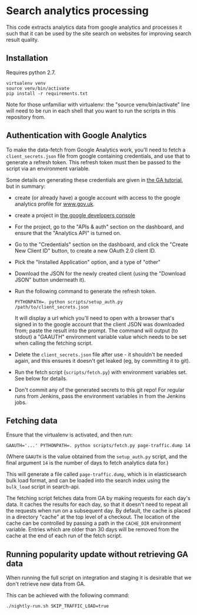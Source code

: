 Search analytics processing
======================================

This code extracts analytics data from google analytics and processes it such
that it can be used by the site search on websites for improving search result
quality.

Installation
------------

Requires python 2.7.

    virtualenv venv
    source venv/bin/activate
    pip install -r requirements.txt

Note for those unfamiliar with virtualenv: the "source venv/bin/activate" line
will need to be run in each shell that you want to run the scripts in this
repository from.

Authentication with Google Analytics
------------------------------------

To make the data-fetch from Google Analytics work, you'll need to fetch a
`client_secrets.json` file from google containing credentials, and use that to
generate a refresh token.  This refresh token must then be passed to the script
via an environment variable.

Some details on generating these credentials are given in [the GA
tutorial](https://developers.google.com/analytics/solutions/articles/hello-analytics-api),
but in summary:

 - create (or already have) a google account with access to the google
   analytics profile for www.gov.uk.
 - create a project in [the google developers
   console](https://console.developers.google.com/project)
 - For the project, go to the "APIs & auth" section on the dashboard, and
   ensure that the "Analytics API" is turned on.
 - Go to the "Credentials" section on the dashboard, and click the "Create New
   Client ID" button, to create a new OAuth 2.0 client ID.
 - Pick the "Installed Application" option, and a type of "other"
 - Download the JSON for the newly created client (using the "Download JSON"
   button underneath it).
 - Run the following command to generate the refresh token.

       PYTHONPATH=. python scripts/setup_auth.py /path/to/client_secrets.json

   It will display a url which you'll need to open with a browser that's signed
   in to the google account that the client JSON was downloaded from; paste the
   result into the prompt.  The command will output (to stdout) a "GAAUTH"
   environment variable value which needs to be set when calling the fetching
   script.
 - Delete the `client_secrets.json` file after use - it shouldn't be needed
   again, and this ensures it doesn't get leaked (eg, by committing it to git).
 - Run the fetch script (`scripts/fetch.py`) with environment variables set.
   See below for details.
 - Don't commit any of the generated secrets to this git repo!  For regular
   runs from Jenkins, pass the environment variables in from the Jenkins jobs.

Fetching data
-------------

Ensure that the virtualenv is activated, and then run:

    GAAUTH='...' PYTHONPATH=. python scripts/fetch.py page-traffic.dump 14

(Where `GAAUTH` is the value obtained from the `setup_auth.py` script, and
the final argument `14` is the number of days to fetch analytics data for.)

This will generate a file called `page-traffic.dump`, which is in elasticsearch
bulk load format, and can be loaded into the search index using the `bulk_load`
script in search-api.

The fetching script fetches data from GA by making requests for each day's
data.  It caches the results for each day, so that it doesn't need to repeat
all the requests when run on a subsequent day.  By default, the cache is placed
in a directory "cache" at the top level of a checkout.  The location of the
cache can be controlled by passing a path in the `CACHE_DIR` environment
variable.  Entries which are older than 30 days will be removed from the cache
at the end of each run of the fetch script.

Running popularity update without retrieving GA data
----------------------------------------------------

When running the full script on integration and staging it is desirable that
we don't retrieve new data from GA.

This can be achieved with the following command:

```bash
./nightly-run.sh SKIP_TRAFFIC_LOAD=true
```
